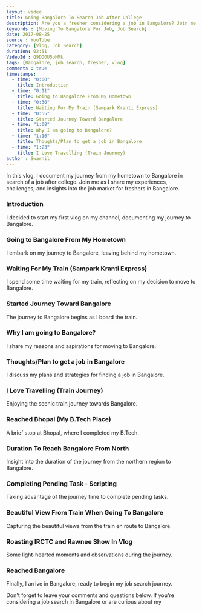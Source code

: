 ```yaml
---
layout: video
title: Going Bangalore To Search Job After College
description: Are you a fresher considering a job in Bangalore? Join me as I share my journey and insights into the job market for freshers. Whether you're moving to Bangalore or already job hunting here, this video is for you.
keywords : [Moving To Bangalore For Job, Job Search]
date: 2017-08-25
source : YouTube
category: [Vlog, Job Search]
duration: 02:51
VideoId : Q9DOOU5oHMk  
tags: [Bangalore, job search, fresher, vlog]
comments : true
timestamps:
  - time: "0:00"
    title: Introduction
  - time: "0:11"
    title: Going to Bangalore From My Hometown
  - time: "0:30"
    title: Waiting For My Train (Sampark Kranti Express)
  - time: "0:55"
    title: Started Journey Toward Bangalore
  - time: "1:08"
    title: Why I am going to Bangalore?
  - time: "1:16"
    title: Thoughts/Plan to get a job in Bangalore
  - time: "1:23"
    title: I Love Travelling (Train Journey)
author : Swarnil 
---
```


In this vlog, I document my journey from my hometown to Bangalore in search of a job after college. Join me as I share my experiences, challenges, and insights into the job market for freshers in Bangalore.

### Introduction
I decided to start my first vlog on my channel, documenting my journey to Bangalore.

### Going to Bangalore From My Hometown
I embark on my journey to Bangalore, leaving behind my hometown.

### Waiting For My Train (Sampark Kranti Express)
I spend some time waiting for my train, reflecting on my decision to move to Bangalore.

### Started Journey Toward Bangalore
The journey to Bangalore begins as I board the train.

### Why I am going to Bangalore?
I share my reasons and aspirations for moving to Bangalore.

### Thoughts/Plan to get a job in Bangalore
I discuss my plans and strategies for finding a job in Bangalore.

### I Love Travelling (Train Journey)
Enjoying the scenic train journey towards Bangalore.

### Reached Bhopal (My B.Tech Place)
A brief stop at Bhopal, where I completed my B.Tech.

### Duration To Reach Bangalore From North
Insight into the duration of the journey from the northern region to Bangalore.

### Completing Pending Task - Scripting
Taking advantage of the journey time to complete pending tasks.

### Beautiful View From Train When Going To Bangalore
Capturing the beautiful views from the train en route to Bangalore.

### Roasting IRCTC and Rawnee Show In Vlog
Some light-hearted moments and observations during the journey.

### Reached Bangalore
Finally, I arrive in Bangalore, ready to begin my job search journey.

Don't forget to leave your comments and questions below. If you're considering a job search in Bangalore or are curious about my
